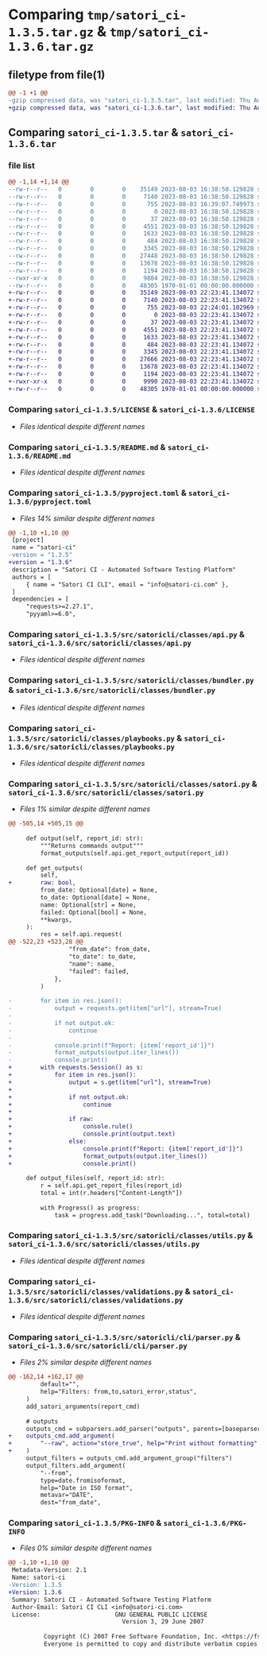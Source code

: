 # Comparing `tmp/satori_ci-1.3.5.tar.gz` & `tmp/satori_ci-1.3.6.tar.gz`

## filetype from file(1)

```diff
@@ -1 +1 @@
-gzip compressed data, was "satori_ci-1.3.5.tar", last modified: Thu Aug  3 16:39:07 2023, max compression
+gzip compressed data, was "satori_ci-1.3.6.tar", last modified: Thu Aug  3 22:24:01 2023, max compression
```

## Comparing `satori_ci-1.3.5.tar` & `satori_ci-1.3.6.tar`

### file list

```diff
@@ -1,14 +1,14 @@
--rw-r--r--   0        0        0    35149 2023-08-03 16:38:50.129828 satori_ci-1.3.5/LICENSE
--rw-r--r--   0        0        0     7140 2023-08-03 16:38:50.129828 satori_ci-1.3.5/README.md
--rw-r--r--   0        0        0      755 2023-08-03 16:39:07.749973 satori_ci-1.3.5/pyproject.toml
--rw-r--r--   0        0        0        0 2023-08-03 16:38:50.129828 satori_ci-1.3.5/src/satoricli/__init__.py
--rw-r--r--   0        0        0       37 2023-08-03 16:38:50.129828 satori_ci-1.3.5/src/satoricli/__main__.py
--rw-r--r--   0        0        0     4551 2023-08-03 16:38:50.129828 satori_ci-1.3.5/src/satoricli/classes/api.py
--rw-r--r--   0        0        0     1633 2023-08-03 16:38:50.129828 satori_ci-1.3.5/src/satoricli/classes/bundler.py
--rw-r--r--   0        0        0      484 2023-08-03 16:38:50.129828 satori_ci-1.3.5/src/satoricli/classes/models.py
--rw-r--r--   0        0        0     3345 2023-08-03 16:38:50.129828 satori_ci-1.3.5/src/satoricli/classes/playbooks.py
--rw-r--r--   0        0        0    27448 2023-08-03 16:38:50.129828 satori_ci-1.3.5/src/satoricli/classes/satori.py
--rw-r--r--   0        0        0    13678 2023-08-03 16:38:50.129828 satori_ci-1.3.5/src/satoricli/classes/utils.py
--rw-r--r--   0        0        0     1194 2023-08-03 16:38:50.129828 satori_ci-1.3.5/src/satoricli/classes/validations.py
--rwxr-xr-x   0        0        0     9884 2023-08-03 16:38:50.129828 satori_ci-1.3.5/src/satoricli/cli/parser.py
--rw-r--r--   0        0        0    48305 1970-01-01 00:00:00.000000 satori_ci-1.3.5/PKG-INFO
+-rw-r--r--   0        0        0    35149 2023-08-03 22:23:41.134072 satori_ci-1.3.6/LICENSE
+-rw-r--r--   0        0        0     7140 2023-08-03 22:23:41.134072 satori_ci-1.3.6/README.md
+-rw-r--r--   0        0        0      755 2023-08-03 22:24:01.102969 satori_ci-1.3.6/pyproject.toml
+-rw-r--r--   0        0        0        0 2023-08-03 22:23:41.134072 satori_ci-1.3.6/src/satoricli/__init__.py
+-rw-r--r--   0        0        0       37 2023-08-03 22:23:41.134072 satori_ci-1.3.6/src/satoricli/__main__.py
+-rw-r--r--   0        0        0     4551 2023-08-03 22:23:41.134072 satori_ci-1.3.6/src/satoricli/classes/api.py
+-rw-r--r--   0        0        0     1633 2023-08-03 22:23:41.134072 satori_ci-1.3.6/src/satoricli/classes/bundler.py
+-rw-r--r--   0        0        0      484 2023-08-03 22:23:41.134072 satori_ci-1.3.6/src/satoricli/classes/models.py
+-rw-r--r--   0        0        0     3345 2023-08-03 22:23:41.134072 satori_ci-1.3.6/src/satoricli/classes/playbooks.py
+-rw-r--r--   0        0        0    27666 2023-08-03 22:23:41.134072 satori_ci-1.3.6/src/satoricli/classes/satori.py
+-rw-r--r--   0        0        0    13678 2023-08-03 22:23:41.134072 satori_ci-1.3.6/src/satoricli/classes/utils.py
+-rw-r--r--   0        0        0     1194 2023-08-03 22:23:41.134072 satori_ci-1.3.6/src/satoricli/classes/validations.py
+-rwxr-xr-x   0        0        0     9990 2023-08-03 22:23:41.134072 satori_ci-1.3.6/src/satoricli/cli/parser.py
+-rw-r--r--   0        0        0    48305 1970-01-01 00:00:00.000000 satori_ci-1.3.6/PKG-INFO
```

### Comparing `satori_ci-1.3.5/LICENSE` & `satori_ci-1.3.6/LICENSE`

 * *Files identical despite different names*

### Comparing `satori_ci-1.3.5/README.md` & `satori_ci-1.3.6/README.md`

 * *Files identical despite different names*

### Comparing `satori_ci-1.3.5/pyproject.toml` & `satori_ci-1.3.6/pyproject.toml`

 * *Files 14% similar despite different names*

```diff
@@ -1,10 +1,10 @@
 [project]
 name = "satori-ci"
-version = "1.3.5"
+version = "1.3.6"
 description = "Satori CI - Automated Software Testing Platform"
 authors = [
     { name = "Satori CI CLI", email = "info@satori-ci.com" },
 ]
 dependencies = [
     "requests>=2.27.1",
     "pyyaml>=6.0",
```

### Comparing `satori_ci-1.3.5/src/satoricli/classes/api.py` & `satori_ci-1.3.6/src/satoricli/classes/api.py`

 * *Files identical despite different names*

### Comparing `satori_ci-1.3.5/src/satoricli/classes/bundler.py` & `satori_ci-1.3.6/src/satoricli/classes/bundler.py`

 * *Files identical despite different names*

### Comparing `satori_ci-1.3.5/src/satoricli/classes/playbooks.py` & `satori_ci-1.3.6/src/satoricli/classes/playbooks.py`

 * *Files identical despite different names*

### Comparing `satori_ci-1.3.5/src/satoricli/classes/satori.py` & `satori_ci-1.3.6/src/satoricli/classes/satori.py`

 * *Files 1% similar despite different names*

```diff
@@ -505,14 +505,15 @@
 
     def output(self, report_id: str):
         """Returns commands output"""
         format_outputs(self.api.get_report_output(report_id))
 
     def get_outputs(
         self,
+        raw: bool,
         from_date: Optional[date] = None,
         to_date: Optional[date] = None,
         name: Optional[str] = None,
         failed: Optional[bool] = None,
         **kwargs,
     ):
         res = self.api.request(
@@ -522,23 +523,28 @@
                 "from_date": from_date,
                 "to_date": to_date,
                 "name": name,
                 "failed": failed,
             },
         )
 
-        for item in res.json():
-            output = requests.get(item["url"], stream=True)
-
-            if not output.ok:
-                continue
-
-            console.print(f"Report: {item['report_id']}")
-            format_outputs(output.iter_lines())
-            console.print()
+        with requests.Session() as s:
+            for item in res.json():
+                output = s.get(item["url"], stream=True)
+
+                if not output.ok:
+                    continue
+
+                if raw:
+                    console.rule()
+                    console.print(output.text)
+                else:
+                    console.print(f"Report: {item['report_id']}")
+                    format_outputs(output.iter_lines())
+                    console.print()
 
     def output_files(self, report_id: str):
         r = self.api.get_report_files(report_id)
         total = int(r.headers["Content-Length"])
 
         with Progress() as progress:
             task = progress.add_task("Downloading...", total=total)
```

### Comparing `satori_ci-1.3.5/src/satoricli/classes/utils.py` & `satori_ci-1.3.6/src/satoricli/classes/utils.py`

 * *Files identical despite different names*

### Comparing `satori_ci-1.3.5/src/satoricli/classes/validations.py` & `satori_ci-1.3.6/src/satoricli/classes/validations.py`

 * *Files identical despite different names*

### Comparing `satori_ci-1.3.5/src/satoricli/cli/parser.py` & `satori_ci-1.3.6/src/satoricli/cli/parser.py`

 * *Files 2% similar despite different names*

```diff
@@ -162,14 +162,17 @@
         default="",
         help="Filters: from,to,satori_error,status",
     )
     add_satori_arguments(report_cmd)
 
     # outputs
     outputs_cmd = subparsers.add_parser("outputs", parents=[baseparser])
+    outputs_cmd.add_argument(
+        "--raw", action="store_true", help="Print without formatting"
+    )
     output_filters = outputs_cmd.add_argument_group("filters")
     output_filters.add_argument(
         "--from",
         type=date.fromisoformat,
         help="Date in ISO format",
         metavar="DATE",
         dest="from_date",
```

### Comparing `satori_ci-1.3.5/PKG-INFO` & `satori_ci-1.3.6/PKG-INFO`

 * *Files 0% similar despite different names*

```diff
@@ -1,10 +1,10 @@
 Metadata-Version: 2.1
 Name: satori-ci
-Version: 1.3.5
+Version: 1.3.6
 Summary: Satori CI - Automated Software Testing Platform
 Author-Email: Satori CI CLI <info@satori-ci.com>
 License:                     GNU GENERAL PUBLIC LICENSE
                                Version 3, 29 June 2007
         
          Copyright (C) 2007 Free Software Foundation, Inc. <https://fsf.org/>
          Everyone is permitted to copy and distribute verbatim copies
```

